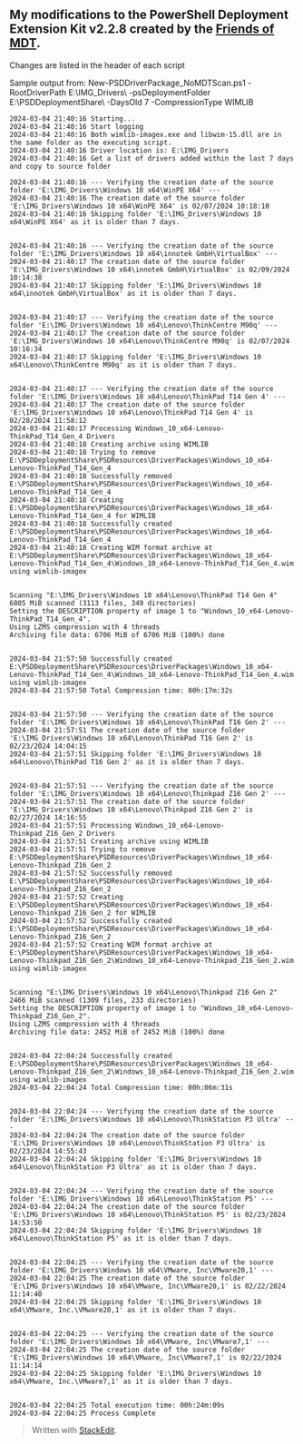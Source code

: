 ## My modifications to the PowerShell Deployment Extension Kit v2.2.8 created by the [Friends of MDT](https://github.com/FriendsOfMDT).

Changes are listed in the header of each script

Sample output from:
New-PSDDriverPackage_NoMDTScan.ps1 -RootDriverPath E:\IMG_Drivers\ -psDeploymentFolder E:\PSDDeploymentShare\ -DaysOld 7 -CompressionType WIMLIB

    2024-03-04 21:40:16 Starting...
    2024-03-04 21:40:16 Start logging
    2024-03-04 21:40:16 Both wimlib-imagex.exe and libwim-15.dll are in the same folder as the executing script.
    2024-03-04 21:40:16 Driver location is: E:\IMG_Drivers
    2024-03-04 21:40:16 Get a list of drivers added within the last 7 days and copy to source folder
    
    2024-03-04 21:40:16 --- Verifying the creation date of the source folder 'E:\IMG_Drivers\Windows 10 x64\WinPE X64' ---
    2024-03-04 21:40:16 The creation date of the source folder 'E:\IMG_Drivers\Windows 10 x64\WinPE X64' is 02/07/2024 10:18:10
    2024-03-04 21:40:16 Skipping folder 'E:\IMG_Drivers\Windows 10 x64\WinPE X64' as it is older than 7 days.
    
    
    2024-03-04 21:40:16 --- Verifying the creation date of the source folder 'E:\IMG_Drivers\Windows 10 x64\innotek GmbH\VirtualBox' ---
    2024-03-04 21:40:17 The creation date of the source folder 'E:\IMG_Drivers\Windows 10 x64\innotek GmbH\VirtualBox' is 02/09/2024 10:14:38
    2024-03-04 21:40:17 Skipping folder 'E:\IMG_Drivers\Windows 10 x64\innotek GmbH\VirtualBox' as it is older than 7 days.
    
    
    2024-03-04 21:40:17 --- Verifying the creation date of the source folder 'E:\IMG_Drivers\Windows 10 x64\Lenovo\ThinkCentre M90q' ---
    2024-03-04 21:40:17 The creation date of the source folder 'E:\IMG_Drivers\Windows 10 x64\Lenovo\ThinkCentre M90q' is 02/07/2024 10:16:34
    2024-03-04 21:40:17 Skipping folder 'E:\IMG_Drivers\Windows 10 x64\Lenovo\ThinkCentre M90q' as it is older than 7 days.
    
    
    2024-03-04 21:40:17 --- Verifying the creation date of the source folder 'E:\IMG_Drivers\Windows 10 x64\Lenovo\ThinkPad T14 Gen 4' ---
    2024-03-04 21:40:17 The creation date of the source folder 'E:\IMG_Drivers\Windows 10 x64\Lenovo\ThinkPad T14 Gen 4' is 02/28/2024 11:58:12
    2024-03-04 21:40:17 Processing Windows_10_x64-Lenovo-ThinkPad_T14_Gen_4 Drivers
    2024-03-04 21:40:18 Creating archive using WIMLIB
    2024-03-04 21:40:18 Trying to remove E:\PSDDeploymentShare\PSDResources\DriverPackages\Windows_10_x64-Lenovo-ThinkPad_T14_Gen_4
    2024-03-04 21:40:18 Successfully removed E:\PSDDeploymentShare\PSDResources\DriverPackages\Windows_10_x64-Lenovo-ThinkPad_T14_Gen_4
    2024-03-04 21:40:18 Creating E:\PSDDeploymentShare\PSDResources\DriverPackages\Windows_10_x64-Lenovo-ThinkPad_T14_Gen_4 for WIMLIB
    2024-03-04 21:40:18 Successfully created E:\PSDDeploymentShare\PSDResources\DriverPackages\Windows_10_x64-Lenovo-ThinkPad_T14_Gen_4
    2024-03-04 21:40:18 Creating WIM format archive at E:\PSDDeploymentShare\PSDResources\DriverPackages\Windows_10_x64-Lenovo-ThinkPad_T14_Gen_4\Windows_10_x64-Lenovo-ThinkPad_T14_Gen_4.wim using wimlib-imagex
    
    
    Scanning "E:\IMG_Drivers\Windows 10 x64\Lenovo\ThinkPad T14 Gen 4"
    6805 MiB scanned (3113 files, 349 directories)
    Setting the DESCRIPTION property of image 1 to "Windows_10_x64-Lenovo-ThinkPad_T14_Gen_4".
    Using LZMS compression with 4 threads
    Archiving file data: 6706 MiB of 6706 MiB (100%) done
    
    
    2024-03-04 21:57:50 Successfully created E:\PSDDeploymentShare\PSDResources\DriverPackages\Windows_10_x64-Lenovo-ThinkPad_T14_Gen_4\Windows_10_x64-Lenovo-ThinkPad_T14_Gen_4.wim using wimlib-imagex
    2024-03-04 21:57:50 Total Compression time: 00h:17m:32s
    
    
    2024-03-04 21:57:50 --- Verifying the creation date of the source folder 'E:\IMG_Drivers\Windows 10 x64\Lenovo\ThinkPad T16 Gen 2' ---
    2024-03-04 21:57:51 The creation date of the source folder 'E:\IMG_Drivers\Windows 10 x64\Lenovo\ThinkPad T16 Gen 2' is 02/23/2024 14:04:15
    2024-03-04 21:57:51 Skipping folder 'E:\IMG_Drivers\Windows 10 x64\Lenovo\ThinkPad T16 Gen 2' as it is older than 7 days.
    
    
    2024-03-04 21:57:51 --- Verifying the creation date of the source folder 'E:\IMG_Drivers\Windows 10 x64\Lenovo\Thinkpad Z16 Gen 2' ---
    2024-03-04 21:57:51 The creation date of the source folder 'E:\IMG_Drivers\Windows 10 x64\Lenovo\Thinkpad Z16 Gen 2' is 02/27/2024 14:16:55
    2024-03-04 21:57:51 Processing Windows_10_x64-Lenovo-Thinkpad_Z16_Gen_2 Drivers
    2024-03-04 21:57:51 Creating archive using WIMLIB
    2024-03-04 21:57:51 Trying to remove E:\PSDDeploymentShare\PSDResources\DriverPackages\Windows_10_x64-Lenovo-Thinkpad_Z16_Gen_2
    2024-03-04 21:57:52 Successfully removed E:\PSDDeploymentShare\PSDResources\DriverPackages\Windows_10_x64-Lenovo-Thinkpad_Z16_Gen_2
    2024-03-04 21:57:52 Creating E:\PSDDeploymentShare\PSDResources\DriverPackages\Windows_10_x64-Lenovo-Thinkpad_Z16_Gen_2 for WIMLIB
    2024-03-04 21:57:52 Successfully created E:\PSDDeploymentShare\PSDResources\DriverPackages\Windows_10_x64-Lenovo-Thinkpad_Z16_Gen_2
    2024-03-04 21:57:52 Creating WIM format archive at E:\PSDDeploymentShare\PSDResources\DriverPackages\Windows_10_x64-Lenovo-Thinkpad_Z16_Gen_2\Windows_10_x64-Lenovo-Thinkpad_Z16_Gen_2.wim using wimlib-imagex
    
    
    Scanning "E:\IMG_Drivers\Windows 10 x64\Lenovo\Thinkpad Z16 Gen 2"
    2466 MiB scanned (1309 files, 233 directories)
    Setting the DESCRIPTION property of image 1 to "Windows_10_x64-Lenovo-Thinkpad_Z16_Gen_2".
    Using LZMS compression with 4 threads
    Archiving file data: 2452 MiB of 2452 MiB (100%) done
    
    
    2024-03-04 22:04:24 Successfully created E:\PSDDeploymentShare\PSDResources\DriverPackages\Windows_10_x64-Lenovo-Thinkpad_Z16_Gen_2\Windows_10_x64-Lenovo-Thinkpad_Z16_Gen_2.wim using wimlib-imagex
    2024-03-04 22:04:24 Total Compression time: 00h:06m:31s
    
    
    2024-03-04 22:04:24 --- Verifying the creation date of the source folder 'E:\IMG_Drivers\Windows 10 x64\Lenovo\ThinkStation P3 Ultra' ---
    2024-03-04 22:04:24 The creation date of the source folder 'E:\IMG_Drivers\Windows 10 x64\Lenovo\ThinkStation P3 Ultra' is 02/23/2024 14:55:43
    2024-03-04 22:04:24 Skipping folder 'E:\IMG_Drivers\Windows 10 x64\Lenovo\ThinkStation P3 Ultra' as it is older than 7 days.
    
    
    2024-03-04 22:04:24 --- Verifying the creation date of the source folder 'E:\IMG_Drivers\Windows 10 x64\Lenovo\ThinkStation P5' ---
    2024-03-04 22:04:24 The creation date of the source folder 'E:\IMG_Drivers\Windows 10 x64\Lenovo\ThinkStation P5' is 02/23/2024 14:53:50
    2024-03-04 22:04:24 Skipping folder 'E:\IMG_Drivers\Windows 10 x64\Lenovo\ThinkStation P5' as it is older than 7 days.
    
    
    2024-03-04 22:04:25 --- Verifying the creation date of the source folder 'E:\IMG_Drivers\Windows 10 x64\VMware, Inc\VMware20,1' ---
    2024-03-04 22:04:25 The creation date of the source folder 'E:\IMG_Drivers\Windows 10 x64\VMware, Inc\VMware20,1' is 02/22/2024 11:14:40
    2024-03-04 22:04:25 Skipping folder 'E:\IMG_Drivers\Windows 10 x64\VMware, Inc.\VMware20,1' as it is older than 7 days.
    
    
    2024-03-04 22:04:25 --- Verifying the creation date of the source folder 'E:\IMG_Drivers\Windows 10 x64\VMware, Inc\VMware7,1' ---
    2024-03-04 22:04:25 The creation date of the source folder 'E:\IMG_Drivers\Windows 10 x64\VMware, Inc\VMware7,1' is 02/22/2024 11:14:14
    2024-03-04 22:04:25 Skipping folder 'E:\IMG_Drivers\Windows 10 x64\VMware, Inc.\VMware7,1' as it is older than 7 days.
    
    
    2024-03-04 22:04:25 Total execution time: 00h:24m:09s
    2024-03-04 22:04:25 Process Complete

> Written with [StackEdit](https://stackedit.io/).
